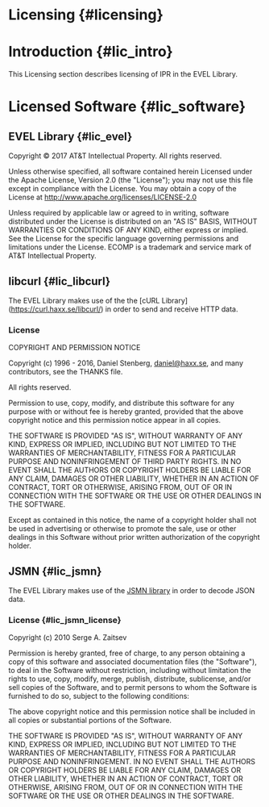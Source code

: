 # Licensing {#licensing}

# Introduction {#lic_intro}

This Licensing section describes licensing of IPR in the EVEL Library.
  
# Licensed Software {#lic_software}

## EVEL Library {#lic_evel}


Copyright © 2017 AT&T Intellectual Property. All rights reserved.

Unless otherwise specified, all software contained herein
Licensed under the Apache License, Version 2.0 (the "License");
you may not use this file except in compliance with the License.
You may obtain a copy of the License at
       http://www.apache.org/licenses/LICENSE-2.0

Unless required by applicable law or agreed to in writing, software
distributed under the License is distributed on an "AS IS" BASIS,
WITHOUT WARRANTIES OR CONDITIONS OF ANY KIND, either express or implied.
See the License for the specific language governing permissions and 
limitations under the License.
ECOMP is a trademark and service mark of AT&T Intellectual Property.

## libcurl {#lic_libcurl}

The EVEL Library makes use of the the [cURL Library]
(https://curl.haxx.se/libcurl/) in order to send and receive HTTP data.

### License

COPYRIGHT AND PERMISSION NOTICE

Copyright (c) 1996 - 2016, Daniel Stenberg, daniel@haxx.se, and many 
contributors, see the THANKS file.

All rights reserved.

Permission to use, copy, modify, and distribute this software for any purpose 
with or without fee is hereby granted, provided that the above copyright notice 
and this permission notice appear in all copies.

THE SOFTWARE IS PROVIDED "AS IS", WITHOUT WARRANTY OF ANY KIND, EXPRESS OR 
IMPLIED, INCLUDING BUT NOT LIMITED TO THE WARRANTIES OF MERCHANTABILITY, 
FITNESS FOR A PARTICULAR PURPOSE AND NONINFRINGEMENT OF THIRD PARTY RIGHTS. IN 
NO EVENT SHALL THE AUTHORS OR COPYRIGHT HOLDERS BE LIABLE FOR ANY CLAIM, 
DAMAGES OR OTHER LIABILITY, WHETHER IN AN ACTION OF CONTRACT, TORT OR 
OTHERWISE, ARISING FROM, OUT OF OR IN CONNECTION WITH THE SOFTWARE OR THE USE 
OR OTHER DEALINGS IN THE SOFTWARE.

Except as contained in this notice, the name of a copyright holder shall not be 
used in advertising or otherwise to promote the sale, use or other dealings in 
this Software without prior written authorization of the copyright holder.

## JSMN {#lic_jsmn}

The EVEL Library makes use of the [JSMN library](http://zserge.com/jsmn.html)
in order to decode JSON data.

### License {#lic_jsmn_license}

Copyright (c) 2010 Serge A. Zaitsev

Permission is hereby granted, free of charge, to any person obtaining a copy
of this software and associated documentation files (the "Software"), to deal
in the Software without restriction, including without limitation the rights
to use, copy, modify, merge, publish, distribute, sublicense, and/or sell
copies of the Software, and to permit persons to whom the Software is
furnished to do so, subject to the following conditions:

The above copyright notice and this permission notice shall be included in
all copies or substantial portions of the Software.

THE SOFTWARE IS PROVIDED "AS IS", WITHOUT WARRANTY OF ANY KIND, EXPRESS OR
IMPLIED, INCLUDING BUT NOT LIMITED TO THE WARRANTIES OF MERCHANTABILITY,
FITNESS FOR A PARTICULAR PURPOSE AND NONINFRINGEMENT. IN NO EVENT SHALL THE
AUTHORS OR COPYRIGHT HOLDERS BE LIABLE FOR ANY CLAIM, DAMAGES OR OTHER
LIABILITY, WHETHER IN AN ACTION OF CONTRACT, TORT OR OTHERWISE, ARISING FROM,
OUT OF OR IN CONNECTION WITH THE SOFTWARE OR THE USE OR OTHER DEALINGS IN
THE SOFTWARE.
  

